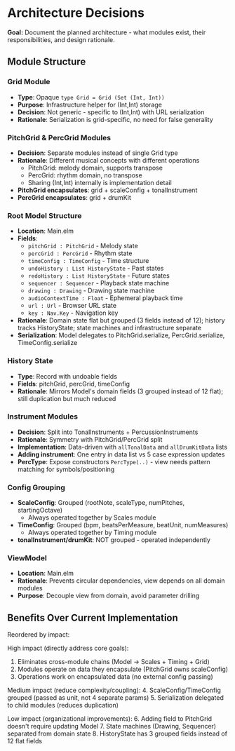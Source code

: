 # Architecture Decisions

**Goal:** Document the planned architecture - what modules exist, their responsibilities, and design rationale.

## Module Structure

### Grid Module
- **Type**: Opaque `type Grid = Grid (Set (Int, Int))`
- **Purpose**: Infrastructure helper for (Int,Int) storage
- **Decision**: Not generic - specific to (Int,Int) with URL serialization
- **Rationale**: Serialization is grid-specific, no need for false generality

### PitchGrid & PercGrid Modules
- **Decision**: Separate modules instead of single Grid type
- **Rationale**: Different musical concepts with different operations
  - PitchGrid: melody domain, supports transpose
  - PercGrid: rhythm domain, no transpose
  - Sharing (Int,Int) internally is implementation detail
- **PitchGrid encapsulates**: grid + scaleConfig + tonalInstrument
- **PercGrid encapsulates**: grid + drumKit

### Root Model Structure
- **Location**: Main.elm
- **Fields**:
  - `pitchGrid : PitchGrid` - Melody state
  - `percGrid : PercGrid` - Rhythm state
  - `timeConfig : TimeConfig` - Time structure
  - `undoHistory : List HistoryState` - Past states
  - `redoHistory : List HistoryState` - Future states
  - `sequencer : Sequencer` - Playback state machine
  - `drawing : Drawing` - Drawing state machine
  - `audioContextTime : Float` - Ephemeral playback time
  - `url : Url` - Browser URL state
  - `key : Nav.Key` - Navigation key
- **Rationale**: Domain state flat but grouped (3 fields instead of 12); history tracks HistoryState; state machines and infrastructure separate
- **Serialization**: Model delegates to PitchGrid.serialize, PercGrid.serialize, TimeConfig.serialize

### History State
- **Type**: Record with undoable fields
- **Fields**: pitchGrid, percGrid, timeConfig
- **Rationale**: Mirrors Model's domain fields (3 grouped instead of 12 flat); still duplication but much reduced

### Instrument Modules
- **Decision**: Split into TonalInstruments + PercussionInstruments
- **Rationale**: Symmetry with PitchGrid/PercGrid split
- **Implementation**: Data-driven with `allTonalData` and `allDrumKitData` lists
- **Adding instrument**: One entry in data list vs 5 case expression updates
- **PercType**: Expose constructors `PercType(..)` - view needs pattern matching for symbols/positioning

### Config Grouping
- **ScaleConfig**: Grouped (rootNote, scaleType, numPitches, startingOctave)
  - Always operated together by Scales module
- **TimeConfig**: Grouped (bpm, beatsPerMeasure, beatUnit, numMeasures)
  - Always operated together by Timing module
- **tonalInstrument/drumKit**: NOT grouped - operated independently

### ViewModel
- **Location**: Main.elm
- **Rationale**: Prevents circular dependencies, view depends on all domain modules
- **Purpose**: Decouple view from domain, avoid parameter drilling

## Benefits Over Current Implementation

Reordered by impact:

High impact (directly address core goals):
1. Eliminates cross-module chains (Model → Scales + Timing + Grid)
2. Modules operate on data they encapsulate (PitchGrid owns scaleConfig)
3. Operations work on encapsulated data (no external config passing)

Medium impact (reduce complexity/coupling):
4. ScaleConfig/TimeConfig grouped (passed as unit, not 4 separate params)
5. Serialization delegated to child modules (reduces duplication)

Low impact (organizational improvements):
6. Adding field to PitchGrid doesn't require updating Model
7. State machines (Drawing, Sequencer) separated from domain state
8. HistoryState has 3 grouped fields instead of 12 flat fields
